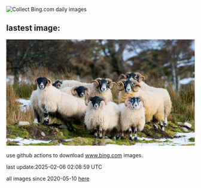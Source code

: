 ![Collect Bing.com daily images](https://github.com/counter2015/bing-daily-images/workflows/Collect%20Bing.com%20daily%20images/badge.svg)
## lastest image:
![](images/img.jpg)

use github actions to download www.bing.com images.

last update:2025-02-06 02:08:59 UTC

all images since 2020-05-10 [here](https://github.com/counter2015/bing-daily-images/tree/master/images) 
